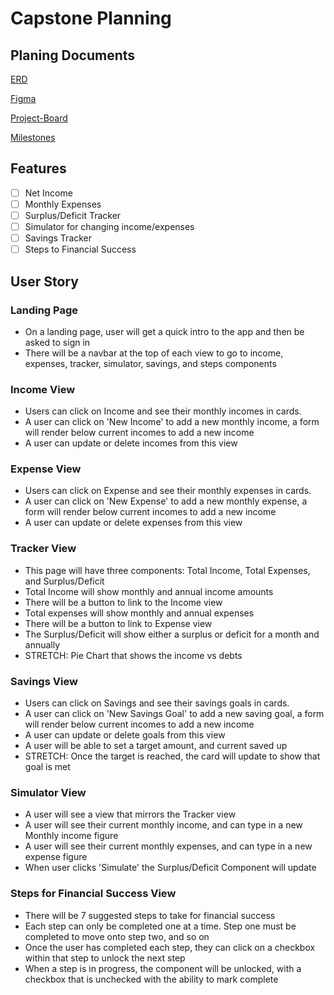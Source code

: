 # Capstone Planning

## Planing Documents

[ERD](https://dbdiagram.io/d/60b25254b29a09603d1718fb)

[Figma](https://www.figma.com/file/uhrouKRO2WY8E0MheAPESq/Finance-Planner?node-id=0%3A1)

[Project-Board](https://github.com/caseywalker/Finance-Planner/projects/1?add_cards_query=is%3Aopen)

[Milestones](https://github.com/caseywalker/Finance-Planner/milestones)

## Features

- [ ] Net Income 
- [ ] Monthly Expenses
- [ ] Surplus/Deficit Tracker
- [ ] Simulator for changing income/expenses
- [ ] Savings Tracker
- [ ] Steps to Financial Success

## User Story

### Landing Page
* On a landing page, user will get a quick intro to the app and then be asked to sign in
* There will be a navbar at the top of each view to go to income, expenses, tracker, simulator, savings, and steps components
### Income View
* Users can click on Income and see their monthly incomes in cards. 
* A user can click on 'New Income' to add a new monthly income, a form will render below current incomes to add a new income 
* A user can update or delete incomes from this view 

### Expense View
* Users can click on Expense and see their monthly expenses in cards. 
* A user can click on 'New Expense' to add a new monthly expense, a form will render below current incomes to add a new income 
* A user can update or delete expenses from this view 

### Tracker View
* This page will have three components: Total Income, Total Expenses, and Surplus/Deficit
* Total Income will show monthly and annual income amounts
* There will be a button to link to the Income view
* Total expenses will show monthly and annual expenses 
* There will be a button to link to Expense view
* The Surplus/Deficit will show either a surplus or deficit for a month and annually
* STRETCH: Pie Chart that shows the income vs debts

### Savings View
* Users can click on Savings and see their savings goals in cards. 
* A user can click on 'New Savings Goal' to add a new saving goal, a form will render below current incomes to add a new income 
* A user can update or delete goals from this view 
* A user will be able to set a target amount, and current saved up
* STRETCH: Once the target is reached, the card will update to show that goal is met

### Simulator View
* A user will see a view that mirrors the Tracker view
* A user will see their current monthly income, and can type in a new Monthly income figure
* A user will see their current monthly expenses, and can type in a new expense figure
* When user clicks 'Simulate' the Surplus/Deficit Component will update

### Steps for Financial Success View
* There will be 7 suggested steps to take for financial success
* Each step can only be completed one at a time. Step one must be completed to move onto step two, and so on
* Once the user has completed each step, they can click on a checkbox within that step to unlock the next step
* When a step is in progress, the component will be unlocked, with a checkbox that is unchecked with the ability to mark complete 
